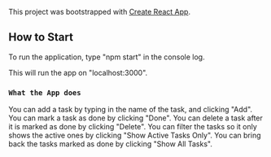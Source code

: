 This project was bootstrapped with [Create React App](https://github.com/facebook/create-react-app).

## How to Start

To run the application, type "npm start" in the console log.

This will run the app on "localhost:3000".

### `What the App does`

You can add a task by typing in the name of the task, and clicking "Add".
You can mark a task as done by clicking "Done".
You can delete a task after it is marked as done by clicking "Delete".
You can filter the tasks so it only shows the active ones by clicking "Show Active Tasks Only".
You can bring back the tasks marked as done by clicking "Show All Tasks".
